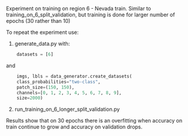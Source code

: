 Experiment on training on region 6 - Nevada train. Similar to training_on_6_split_validation, but training is done for larger number of epochs (30 rather than 10)

To repeat the experiment use:
1. generate_data.py with:
```python
    datasets = [6]
```
and
```python
    imgs, lbls = data_generator.create_datasets(
    class_probabilities="two-class",
    patch_size=(150, 150),
    channels=[0, 1, 2, 3, 4, 5, 6, 7, 8, 9],
    size=2000)
```
2. run_training_on_6_longer_split_validation.py

Results show that on 30 epochs there is an overfitting when accuracy on train continue to grow and accuracy on validation drops.
